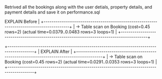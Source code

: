 Retrived all the bookings along with the user detials, property details, and payment details and save it on performance.sql


EXPLAIN Before                                                                                |
+-------------------------------------------------------------------------------------------+
| -> Table scan on Booking  (cost=0.45 rows=2) (actual time=0.0379..0.0483 rows=3 loops=1) |
+-------------------------------------------------------------------------------------------+

+-------------------------------------------------------------------------------------------+
| EXPLAIN  After                                                                                 |
+-------------------------------------------------------------------------------------------+
| -> Table scan on Booking  (cost=0.45 rows=2) (actual time=0.0291..0.0353 rows=3 loops=1)
 |
+-------------------------------------------------------------------------------------------+